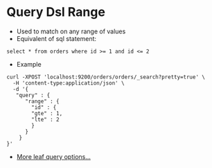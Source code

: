 # Query Dsl Range #

* Used to match on any range of values
* Equivalent of sql statement:
```
select * from orders where id >= 1 and id <= 2
```
* Example
```
curl -XPOST 'localhost:9200/orders/orders/_search?pretty=true' \
  -H 'content-type:application/json' \
  -d '{
   "query" : {
      "range" : {
        "id" : {
        "gte" : 1,
        "lte" : 2
        }
      }
    }
}'
```
* <a href="https://www.elastic.co/guide/en/elasticsearch/reference/current/term-level-queries.html" taget="_blank">More leaf query options...</a>